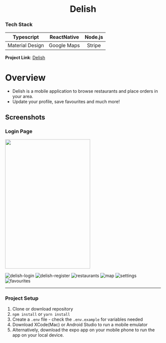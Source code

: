 <h1 align="center">
  Delish
</h1>

### Tech Stack

| Typescript | ReactNative | Node.js |
| :---: | :---: | :---: |
| Material Design | Google Maps | Stripe |


**Project Link**: [Delish](https://expo.dev/@rajivtitus/delish-mobile)

# Overview

* Delish is a mobile application to browse restaurants and place orders in your area.
* Update your profile, save favourites and much more!

## Screenshots

### Login Page
<p>
  <img src="https://user-images.githubusercontent.com/75184965/215988799-99744031-4340-4b03-94b6-e9ef25a0622b.png" height="420" width="275" />
</p>

![delish-login](https://user-images.githubusercontent.com/75184965/215988799-99744031-4340-4b03-94b6-e9ef25a0622b.png)
![delish-register](https://user-images.githubusercontent.com/75184965/215988807-4d061e35-d0cf-43f4-8a92-f2bbcf4eacf7.png)
![restaurants](https://user-images.githubusercontent.com/75184965/215988809-75ab8969-a828-4317-8deb-df61c6f4a84e.png)
![map](https://user-images.githubusercontent.com/75184965/215988811-91f273d5-1af4-437a-8bf1-947148fe9617.png)
![settings](https://user-images.githubusercontent.com/75184965/215988815-9595b7b6-8bdb-4cde-a99a-cc8d42f85bd4.png)
![favourites](https://user-images.githubusercontent.com/75184965/215988816-ab54e239-b2a6-47c3-b98e-1837e8834d7b.png)

---

### Project Setup

1. Clone or download repository
2. `npm install` or `yarn install`
3. Create a `.env` file - check the `.env.example` for variables needed
4. Download XCode(Mac) or Android Studio to run a mobile emulator
5. Alternatively, download the expo app on your mobile phone to run the app on your local device.
